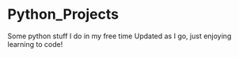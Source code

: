 # Python_Projects

Some python stuff I do in my free time
Updated as I go, just enjoying learning to code!
